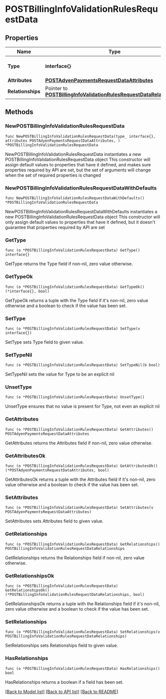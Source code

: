 # POSTBillingInfoValidationRulesRequestData

## Properties

Name | Type | Description | Notes
------------ | ------------- | ------------- | -------------
**Type** | **interface{}** | The resource&#39;s type | 
**Attributes** | [**POSTAdyenPaymentsRequestDataAttributes**](POSTAdyenPaymentsRequestDataAttributes.md) |  | 
**Relationships** | Pointer to [**POSTBillingInfoValidationRulesRequestDataRelationships**](POSTBillingInfoValidationRulesRequestDataRelationships.md) |  | [optional] 

## Methods

### NewPOSTBillingInfoValidationRulesRequestData

`func NewPOSTBillingInfoValidationRulesRequestData(type_ interface{}, attributes POSTAdyenPaymentsRequestDataAttributes, ) *POSTBillingInfoValidationRulesRequestData`

NewPOSTBillingInfoValidationRulesRequestData instantiates a new POSTBillingInfoValidationRulesRequestData object
This constructor will assign default values to properties that have it defined,
and makes sure properties required by API are set, but the set of arguments
will change when the set of required properties is changed

### NewPOSTBillingInfoValidationRulesRequestDataWithDefaults

`func NewPOSTBillingInfoValidationRulesRequestDataWithDefaults() *POSTBillingInfoValidationRulesRequestData`

NewPOSTBillingInfoValidationRulesRequestDataWithDefaults instantiates a new POSTBillingInfoValidationRulesRequestData object
This constructor will only assign default values to properties that have it defined,
but it doesn't guarantee that properties required by API are set

### GetType

`func (o *POSTBillingInfoValidationRulesRequestData) GetType() interface{}`

GetType returns the Type field if non-nil, zero value otherwise.

### GetTypeOk

`func (o *POSTBillingInfoValidationRulesRequestData) GetTypeOk() (*interface{}, bool)`

GetTypeOk returns a tuple with the Type field if it's non-nil, zero value otherwise
and a boolean to check if the value has been set.

### SetType

`func (o *POSTBillingInfoValidationRulesRequestData) SetType(v interface{})`

SetType sets Type field to given value.


### SetTypeNil

`func (o *POSTBillingInfoValidationRulesRequestData) SetTypeNil(b bool)`

 SetTypeNil sets the value for Type to be an explicit nil

### UnsetType
`func (o *POSTBillingInfoValidationRulesRequestData) UnsetType()`

UnsetType ensures that no value is present for Type, not even an explicit nil
### GetAttributes

`func (o *POSTBillingInfoValidationRulesRequestData) GetAttributes() POSTAdyenPaymentsRequestDataAttributes`

GetAttributes returns the Attributes field if non-nil, zero value otherwise.

### GetAttributesOk

`func (o *POSTBillingInfoValidationRulesRequestData) GetAttributesOk() (*POSTAdyenPaymentsRequestDataAttributes, bool)`

GetAttributesOk returns a tuple with the Attributes field if it's non-nil, zero value otherwise
and a boolean to check if the value has been set.

### SetAttributes

`func (o *POSTBillingInfoValidationRulesRequestData) SetAttributes(v POSTAdyenPaymentsRequestDataAttributes)`

SetAttributes sets Attributes field to given value.


### GetRelationships

`func (o *POSTBillingInfoValidationRulesRequestData) GetRelationships() POSTBillingInfoValidationRulesRequestDataRelationships`

GetRelationships returns the Relationships field if non-nil, zero value otherwise.

### GetRelationshipsOk

`func (o *POSTBillingInfoValidationRulesRequestData) GetRelationshipsOk() (*POSTBillingInfoValidationRulesRequestDataRelationships, bool)`

GetRelationshipsOk returns a tuple with the Relationships field if it's non-nil, zero value otherwise
and a boolean to check if the value has been set.

### SetRelationships

`func (o *POSTBillingInfoValidationRulesRequestData) SetRelationships(v POSTBillingInfoValidationRulesRequestDataRelationships)`

SetRelationships sets Relationships field to given value.

### HasRelationships

`func (o *POSTBillingInfoValidationRulesRequestData) HasRelationships() bool`

HasRelationships returns a boolean if a field has been set.


[[Back to Model list]](../README.md#documentation-for-models) [[Back to API list]](../README.md#documentation-for-api-endpoints) [[Back to README]](../README.md)


